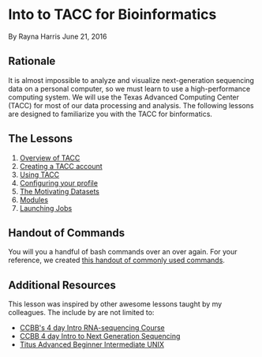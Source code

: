 # Into to TACC for Bioinformatics

By Rayna Harris 
June 21, 2016

## Rationale

It is almost impossible to analyze and visualize next-generation sequencing data on a personal computer, so we must learn to use a high-performance computing system. We will use the Texas Advanced Computing Center (TACC) for most of our data processing and analysis. The following lessons are designed to familiarize you with the TACC for binformatics.

## The Lessons
1. [Overview of TACC](01_TACC_Overview.md)
2. [Creating a TACC account](02_Create_Account.md)
3. [Using TACC](03_Using_TACC.md)
4. [Configuring your profile](04_Configure_Profile.md)
5. [The Motivating Datasets](05_Datasets.md)
6. [Modules](06_Modules.md)
7. [Launching Jobs](07_Launch_Jobs.md)

## Handout of Commands
You will you a handful of bash commands over an over again. For your reference, we created [this handout of commonly used commands](99_handout.md).  

## Additional Resources
This lesson was inspired by other awesome lessons taught by my colleagues. The include by are not limited to:

- [CCBB's 4 day Intro RNA-sequencing Course](https://wikis.utexas.edu/display/bioiteam/Introduction+to+RNA+Seq+Course+2014)
- [CCBB 4 day Intro to Next Generation Sequencing](https://wikis.utexas.edu/display/CoreNGSTools/Core+NGS+Tools+Home)
- [Titus Advanced Beginner Intermediate UNIX](https://github.com/ngs-docs/2016-adv-begin-shell-genomics)

